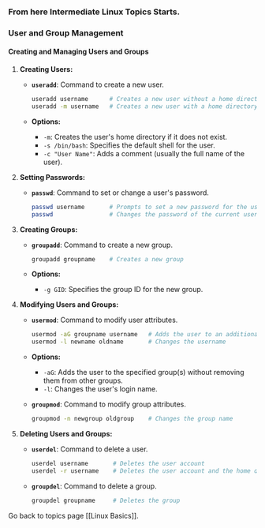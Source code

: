### From here Intermediate Linux Topics Starts.

### User and Group Management

#### Creating and Managing Users and Groups

1. **Creating Users:**
  
   - **`useradd`**: Command to create a new user.
   
     ```bash
     useradd username      # Creates a new user without a home directory
     useradd -m username   # Creates a new user with a home directory at /home/username
     ```
   
   - **Options:**
     
	 - `-m`: Creates the user's home directory if it does not exist.
     - `-s /bin/bash`: Specifies the default shell for the user.
     - `-c "User Name"`: Adds a comment (usually the full name of the user).


2. **Setting Passwords:**
   
   - **`passwd`**: Command to set or change a user's password.
   
     ```bash
     passwd username       # Prompts to set a new password for the user
     passwd                # Changes the password of the current user if run without a username
     ```

3. **Creating Groups:**
   
   - **`groupadd`**: Command to create a new group.
   
     ```bash
     groupadd groupname    # Creates a new group
     ```
   
   - **Options:**
   
	 - `-g GID`: Specifies the group ID for the new group.


4. **Modifying Users and Groups:**
   
   - **`usermod`**: Command to modify user attributes.

	 ```bash
     usermod -aG groupname username   # Adds the user to an additional group
     usermod -l newname oldname       # Changes the username
     ```
   
   - **Options:**
     
	 - `-aG`: Adds the user to the specified group(s) without removing them from other groups.
     - `-l`: Changes the user's login name.

   - **`groupmod`**: Command to modify group attributes.
     ```bash
     groupmod -n newgroup oldgroup    # Changes the group name
     ```

5. **Deleting Users and Groups:**
   - **`userdel`**: Command to delete a user.
     ```bash
     userdel username       # Deletes the user account
     userdel -r username    # Deletes the user account and the home directory
     ```
   - **`groupdel`**: Command to delete a group.
     ```bash
     groupdel groupname     # Deletes the group
     ```


Go back to topics page [[Linux Basics]].